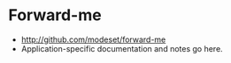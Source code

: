 Forward-me
===========
* http://github.com/modeset/forward-me
* Application-specific documentation and notes go here.
